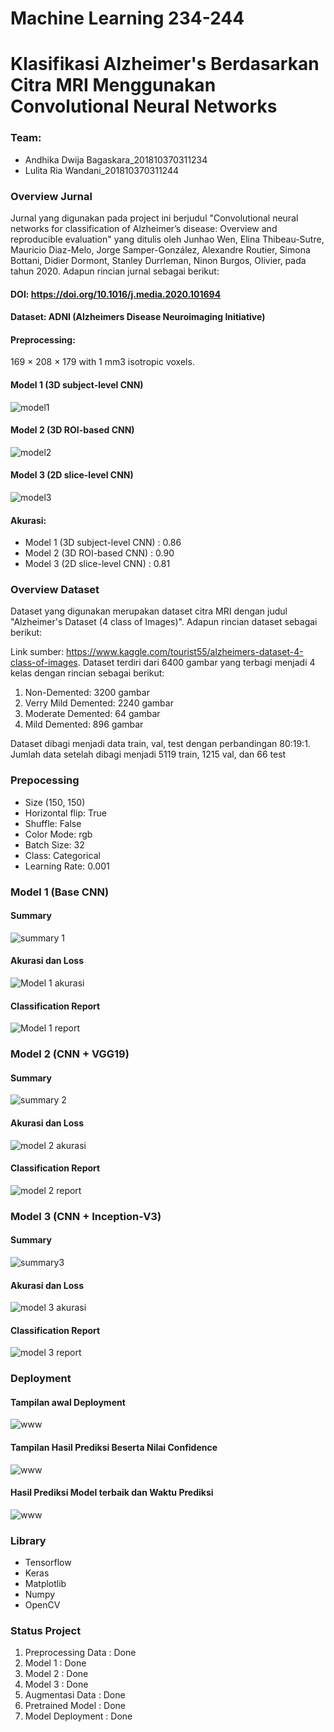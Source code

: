 # Machine Learning 234-244
# Klasifikasi Alzheimer's Berdasarkan Citra MRI Menggunakan Convolutional Neural Networks

### Team:
+ Andhika Dwija Bagaskara_201810370311234
+ Lulita Ria Wandani_201810370311244
    
### Overview Jurnal
Jurnal yang digunakan pada project ini berjudul "Convolutional neural networks for classification of Alzheimer’s disease: Overview and reproducible evaluation" yang ditulis oleh Junhao Wen, Elina Thibeau-Sutre, Mauricio Diaz-Melo, Jorge Samper-González, Alexandre Routier, Simona Bottani, Didier Dormont, Stanley Durrleman, Ninon Burgos, Olivier, pada tahun 2020. Adapun rincian jurnal sebagai berikut:
#### DOI: https://doi.org/10.1016/j.media.2020.101694
#### Dataset: ADNI (Alzheimers Disease Neuroimaging Initiative)
#### Preprocessing:
169 × 208 × 179 with 1 mm3 isotropic voxels.
#### Model 1 (3D subject-level CNN)

![model1](https://user-images.githubusercontent.com/49244704/145960549-fef94a6d-f0a4-4097-8eaf-2a9d569aa70b.PNG)

#### Model 2 (3D ROI-based CNN)

![model2](https://user-images.githubusercontent.com/49244704/145960690-acf360a1-7043-4994-a7cc-b772a9ddc166.PNG)

#### Model 3 (2D slice-level CNN)

![model3](https://user-images.githubusercontent.com/49244704/145960798-e245592e-7f7b-434b-9842-2269574f1930.PNG)

#### Akurasi:
+ Model 1 (3D subject-level CNN) : 0.86
+ Model 2 (3D ROI-based CNN) : 0.90
+ Model 3 (2D slice-level CNN) : 0.81

### Overview Dataset
Dataset yang digunakan merupakan dataset citra MRI dengan judul "Alzheimer's Dataset (4 class of Images)". Adapun rincian dataset sebagai berikut:

Link sumber: https://www.kaggle.com/tourist55/alzheimers-dataset-4-class-of-images. Dataset terdiri dari 6400 gambar yang terbagi menjadi 4 kelas dengan rincian sebagai berikut:
1. Non-Demented: 3200 gambar
2. Verry Mild Demented: 2240 gambar
3. Moderate Demented: 64 gambar 
4. Mild Demented: 896 gambar


Dataset dibagi menjadi data train, val, test dengan perbandingan 80:19:1. Jumlah data setelah dibagi menjadi 5119 train, 1215 val, dan 66 test

### Prepocessing
+ Size (150, 150)
+ Horizontal flip: True
+  Shuffle: False
+  Color Mode: rgb
+  Batch Size: 32
+  Class: Categorical
+  Learning Rate: 0.001

### Model 1 (Base CNN)
#### Summary

![summary 1](https://user-images.githubusercontent.com/49244704/145957141-0f1f8d2b-50bb-496a-81ea-5ca0328980e6.PNG)

#### Akurasi dan Loss

![Model 1 akurasi](https://user-images.githubusercontent.com/49244704/151637382-127b96b6-a7cb-4fa6-9e4b-e59b3ac1cf24.png)

#### Classification Report

![Model 1 report](https://user-images.githubusercontent.com/49244704/151637468-1d5f63af-48e6-475d-b711-2bec839171ea.png)

### Model 2 (CNN + VGG19)
#### Summary

![summary 2](https://user-images.githubusercontent.com/49244704/145958511-2c481a75-db12-4002-b055-36989eac5f52.PNG)

#### Akurasi dan Loss

![model 2 akurasi](https://user-images.githubusercontent.com/49244704/151637506-90c12de2-4f98-45a5-9a1e-6e0e021a59bd.png)

#### Classification Report

![model 2 report](https://user-images.githubusercontent.com/49244704/151637535-c28b5c04-3b33-4784-b813-5e9271a7663a.png)

### Model 3 (CNN + Inception-V3)
#### Summary

![summary3](https://user-images.githubusercontent.com/49244704/151637617-f29b8f69-a05d-4366-87be-e4898f504f81.PNG)

#### Akurasi dan Loss

![model 3 akurasi](https://user-images.githubusercontent.com/49244704/151637662-6c2e321a-c875-4129-944d-57f020991d6e.png)

#### Classification Report

![model 3 report](https://user-images.githubusercontent.com/49244704/151637680-e1b9a2ff-84e0-4d6e-a213-db83fef5291c.png)

### Deployment
#### Tampilan awal Deployment

![www](https://user-images.githubusercontent.com/49264864/147601792-a9be94f9-7ba0-4d37-9eca-a13a164a1ca5.jpg)

#### Tampilan Hasil Prediksi Beserta Nilai Confidence

![www](https://user-images.githubusercontent.com/49264864/147602001-3767a86e-0a4f-472c-a2b1-3a737c196bb9.jpg)

#### Hasil Prediksi Model terbaik dan Waktu Prediksi

![www](https://user-images.githubusercontent.com/49264864/147602137-bfc3d512-cb9a-4b96-8a2f-b804e2da8c43.jpg)

### Library
+ Tensorflow
+ Keras
+ Matplotlib
+ Numpy
+ OpenCV

### Status Project
1. Preprocessing Data : Done 
2. Model 1            : Done
3. Model 2            : Done
4. Model 3            : Done
5. Augmentasi Data    : Done
6. Pretrained Model   : Done
7. Model Deployment   : Done
